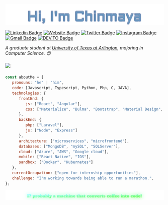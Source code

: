 

<img src="https://github.com/chinmaytrpth2/chinmaytrpth2/blob/main/svg.svg" alt="Chinmaya" />


[![Linkedin Badge](https://img.shields.io/badge/-chinmayatrpth2-c14438?style=flat&logo=Linkedin&logoColor=white&link=https://www.linkedin.com/in/chinmayatripathi/)](https://www.linkedin.com/in/chinmayatripathi/)
[![Website Badge](https://img.shields.io/badge/-chinmayatripathi-47CCCC?style=flat&logo=Google-Chrome&logoColor=white&link=)]()
[![Twitter Badge](https://img.shields.io/badge/-@__chinmaytrpth2-1ca0f1?style=flat&labelColor=1ca0f1&logo=twitter&logoColor=white&link=https://twitter.com/chinmaytrpth2)](https://twitter.com/chinmaytrpth2)
[![Instagram Badge](https://img.shields.io/badge/-@chinmaytripathi-purple?style=flat&logo=instagram&logoColor=white&link=https://www.instagram.com/chinmaytripathi/)](https://www.instagram.com/chinmaytripathi/)
[![Gmail Badge](https://img.shields.io/badge/-chinmaytripathi30-c14438?style=flat&logo=Gmail&logoColor=white&link=mailto:chinmayatripathi30@gmail.com)](mailto:chinmayatripathi30@gmail.com)
[![DEV.TO Badge](https://img.shields.io/badge/DEV.TO-%230A0A0A.svg?&style=for-the-badge&logo=dev-dot-to&logoColor=white)](https://dev.to/chinmaytrpth2)

<p><em>A graduate student at <a href="https://uta.edu">University of Texas at Arlington</a>, majoring in Computer Science. 😊</br>
</em></p>

### <img src="https://media.giphy.com/media/VgCDAzcKvsR6OM0uWg/giphy.gif" width="50">

```javascript
const aboutMe = {
   pronouns: "he" | "him",
   code: [Javascript, Typescript, Python, Php, C, JAVA],
   technologies: {
      frontEnd: {
         js: ["React", "Angular"],
         css: ["Materialize", "Bulma", "Bootstrap", "Material Design", "Semantic UI"]
      },
      backEnd: {
         php: ["Laravel"],
         js: ["Node", "Express"]
      },
      architecture: ["microservices", "microfrontend"],
      databases: ["MongoDB", "mySQL", "SQLServer"],
      cloud: ["Azure", "AWS", "Google cloud"],
      mobile: ["React Native", "IOS"],
      sandbox: ["Docker", "Kubernetes"]
   },
   currentOccupation: ["open for internship opportunities"],
   challenge: "I'm working towards being able to run a marathon.",
};
```

<img src="https://github.com/chinmaytrpth2/chinmaytrpth2/blob/main/quote.svg" alt="Who Am I?" />
